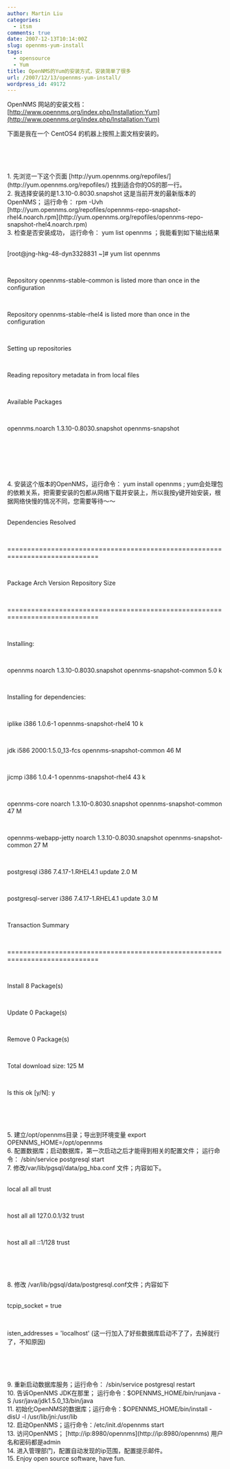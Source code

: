 ```yaml
---
author: Martin Liu
categories:
  - itsm
comments: true
date: 2007-12-13T10:14:00Z
slug: opennms-yum-install
tags:
  - opensource
  - Yum
title: OpenNMS的Yum的安装方式，安装简单了很多
url: /2007/12/13/opennms-yum-install/
wordpress_id: 49172
---
```


OpenNMS 网站的安装文档：<br />[http://www.opennms.org/index.php/Installation:Yum](http://www.opennms.org/index.php/Installation:Yum)<br />

下面是我在一个 CentOS4 的机器上按照上面文档安装的。

<br /><br />

<br />
  1. 先浏览一下这个页面      [http://yum.opennms.org/repofiles/](http://yum.opennms.org/repofiles/)      找到适合你的OS的那一行。
<br />
  2. 我选择安装的是1.3.10-0.8030.snapshot 这是当前开发的最新版本的OpenNMS； 运行命令： rpm -Uvh [http://yum.opennms.org/repofiles/opennms-repo-snapshot-rhel4.noarch.rpm](http://yum.opennms.org/repofiles/opennms-repo-snapshot-rhel4.noarch.rpm)
<br />
  3. 检查是否安装成功，      运行命令： yum list opennms ；我能看到如下输出结果
<br /><br />

[root@jng-hkg-48-dyn3328831 ~]# yum list opennms

<br />

Repository opennms-stable-common is listed more than once in the configuration

<br />

Repository opennms-stable-rhel4 is listed more than once in the configuration

<br />

Setting up repositories

<br />

Reading repository metadata in from local files

<br />

Available Packages

<br />

opennms.noarch 1.3.10-0.8030.snapshot opennms-snapshot

<br />

<br /><br />

<br />
  4. 安装这个版本的OpenNMS，运行命令： yum install opennms      ; yum会处理包的依赖关系，把需要安装的包都从网络下载并安装上，所以我按y键开始安装，根据网络快慢的情况不同，您需要等待～～
<br /><br />

Dependencies Resolved

<br />

=============================================================================

<br />

Package Arch Version Repository Size

<br />

=============================================================================

<br />

Installing:

<br />

opennms noarch 1.3.10-0.8030.snapshot opennms-snapshot-common 5.0 k

<br />

Installing for dependencies:

<br />

iplike i386 1.0.6-1 opennms-snapshot-rhel4 10 k

<br />

jdk i586 2000:1.5.0_13-fcs opennms-snapshot-common 46 M

<br />

jicmp i386 1.0.4-1 opennms-snapshot-rhel4 43 k

<br />

opennms-core noarch 1.3.10-0.8030.snapshot opennms-snapshot-common 47 M

<br />

opennms-webapp-jetty noarch 1.3.10-0.8030.snapshot opennms-snapshot-common 27 M

<br />

postgresql i386 7.4.17-1.RHEL4.1 update 2.0 M

<br />

postgresql-server i386 7.4.17-1.RHEL4.1 update 3.0 M

<br />

Transaction Summary

<br />

=============================================================================

<br />

Install 8 Package(s)

<br />

Update 0 Package(s)

<br />

Remove 0 Package(s)

<br />

Total download size: 125 M

<br />

Is this ok [y/N]: y

<br /><br />

<br />
  5. 建立/opt/opennms目录；导出到环境变量 export OPENNMS_HOME=/opt/opennms
<br />
  6. 配置数据库；启动数据库，第一次启动之后才能得到相关的配置文件； 运行命令： /sbin/service postgresql start
<br />
  7. 修改/var/lib/pgsql/data/pg_hba.conf      文件；内容如下。
<br /><br />

local all all trust

<br />

host all all 127.0.0.1/32 trust

<br />

host all all ::1/128 trust

<br /><br />

<br />
  8. 修改 /var/lib/pgsql/data/postgresql.conf文件；内容如下
<br /><br />

tcpip_socket = true

<br />

isten_addresses = 'localhost' (这一行加入了好些数据库启动不了了，去掉就行了，不知原因)

<br /><br />

<br />
  9. 重新启动数据库服务；运行命令： /sbin/service postgresql restart
<br />
  10. 告诉OpenNMS JDK在那里； 运行命令：$OPENNMS_HOME/bin/runjava      -S /usr/java/jdk1.5.0_13/bin/java
<br />
  11. 初始化OpenNMS的数据库；运行命令：$OPENNMS_HOME/bin/install      -disU -l /usr/lib/jni:/usr/lib
<br />
  12. 启动OpenNMS；运行命令：/etc/init.d/opennms start
<br />
  13. 访问OpenNMS； [http://ip:8980/opennms](http://ip:8980/opennms) 用户名和密码都是admin
<br />
  14. 进入管理部门，配置自动发现的ip范围，配置提示邮件。
<br />
  15. Enjoy      open source software, have fun.
<br />
